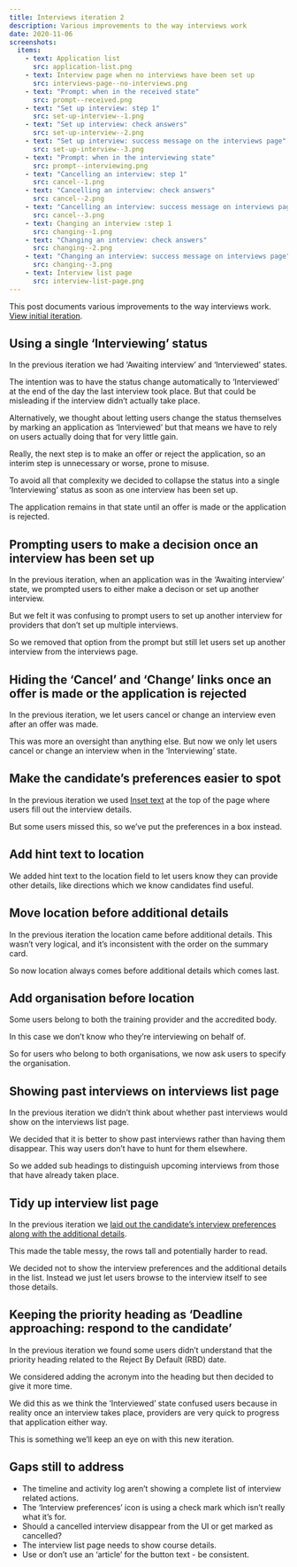 ```yaml
---
title: Interviews iteration 2
description: Various improvements to the way interviews work
date: 2020-11-06
screenshots:
  items:
    - text: Application list
      src: application-list.png
    - text: Interview page when no interviews have been set up
      src: interviews-page--no-interviews.png
    - text: "Prompt: when in the received state"
      src: prompt--received.png
    - text: "Set up interview: step 1"
      src: set-up-interview--1.png
    - text: "Set up interview: check answers"
      src: set-up-interview--2.png
    - text: "Set up interview: success message on the interviews page"
      src: set-up-interview--3.png
    - text: "Prompt: when in the interviewing state"
      src: prompt--interviewing.png
    - text: "Cancelling an interview: step 1"
      src: cancel--1.png
    - text: "Cancelling an interview: check answers"
      src: cancel--2.png
    - text: "Cancelling an interview: success message on interviews page"
      src: cancel--3.png
    - text: Changing an interview :step 1
      src: changing--1.png
    - text: "Changing an interview: check answers"
      src: changing--2.png
    - text: "Changing an interview: success message on interviews page"
      src: changing--3.png
    - text: Interview list page
      src: interview-list-page.png
---
```


This post documents various improvements to the way interviews work. [View initial iteration](/manage-teacher-training-applications/interviews).

## Using a single ‘Interviewing’ status

In the previous iteration we had ‘Awaiting interview’ and ‘Interviewed’ states.

The intention was to have the status change automatically to ‘Interviewed’ at the end of the day the last interview took place. But that could be misleading if the interview didn’t actually take place.

Alternatively, we thought about letting users change the status themselves by marking an application as ‘Interviewed’ but that means we have to rely on users actually doing that for very little gain.

Really, the next step is to make an offer or reject the application, so an interim step is unnecessary or worse, prone to misuse.

To avoid all that complexity we decided to collapse the status into a single ‘Interviewing’ status as soon as one interview has been set up.

The application remains in that state until an offer is made or the application is rejected.

## Prompting users to make a decision once an interview has been set up

In the previous iteration, when an application was in the ‘Awaiting interview’ state, we prompted users to either make a decison or set up another interview.

But we felt it was confusing to prompt users to set up another interview for providers that don’t set up multiple interviews.

So we removed that option from the prompt but still let users set up another interview from the interviews page.

## Hiding the ‘Cancel’ and ‘Change’ links once an offer is made or the application is rejected

In the previous iteration, we let users cancel or change an interview even after an offer was made.

This was more an oversight than anything else. But now we only let users cancel or change an interview when in the ‘Interviewing’ state.

## Make the candidate’s preferences easier to spot

In the previous iteration we used [Inset text](https://design-system.service.gov.uk/components/inset-text/) at the top of the page where users fill out the interview details.

But some users missed this, so we’ve put the preferences in a box instead.

## Add hint text to location

We added hint text to the location field to let users know they can provide other details, like directions which we know candidates find useful.

## Move location before additional details

In the previous iteration the location came before additional details. This wasn’t very logical, and it’s inconsistent with the order on the summary card.

So now location always comes before additional details which comes last.

## Add organisation before location

Some users belong to both the training provider and the accredited body.

In this case we don’t know who they’re interviewing on behalf of.

So for users who belong to both organisations, we now ask users to specify the organisation.

## Showing past interviews on interviews list page

In the previous iteration we didn’t think about whether past interviews would show on the interviews list page.

We decided that it is better to show past interviews rather than having them disappear. This way users don’t have to hunt for them elsewhere.

So we added sub headings to distinguish upcoming interviews from those that have already taken place.

## Tidy up interview list page

In the previous iteration we [laid out the candidate’s interview preferences along with the additional details](/manage-teacher-training-applications/interviews/#interview-list-page).

This made the table messy, the rows tall and potentially harder to read.

We decided not to show the interview preferences and the additional details in the list. Instead we just let users browse to the interview itself to see those details.

## Keeping the priority heading as ‘Deadline approaching: respond to the candidate’

In the previous iteration we found some users didn’t understand that the priority heading related to the Reject By Default (RBD) date.

We considered adding the acronym into the heading but then decided to give it more time.

We did this as we think the ‘Interviewed’ state confused users because in reality once an interview takes place, providers are very quick to progress that application either way.

This is something we’ll keep an eye on with this new iteration.

## Gaps still to address

- The timeline and activity log aren’t showing a complete list of interview related actions.
- The ‘Interview preferences’ icon is using a check mark which isn’t really what it’s for.
- Should a cancelled interview disappear from the UI or get marked as cancelled?
- The interview list page needs to show course details.
- Use or don’t use an ‘article’ for the button text - be consistent.

